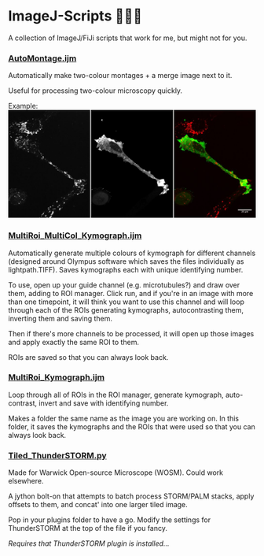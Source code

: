 # ImageJ-Scripts :microscope::mouse2::hospital:
A collection of ImageJ/FiJi scripts that work for me, but might not for you.

### [AutoMontage.ijm](https://github.com/AZwetsloot/ImageJ-Scripts/blob/master/AutoMontage.ijm)
Automatically make two-colour montages + a merge image next to it.

Useful for processing two-colour microscopy quickly.

Example:
![alt text](https://github.com/AZwetsloot/ImageJ-Scripts/blob/master/automontage_example.jpg?raw=true)

### [MultiRoi_MultiCol_Kymograph.ijm](https://github.com/AZwetsloot/ImageJ-Scripts/blob/master/MultiRoi_MultiCol_Kymograph.ijm)
Automatically generate multiple colours of kymograph for different channels (designed around Olympus software which saves the files individually as lightpath.TIFF). Saves kymographs each with unique identifying number. 

To use, open up your guide channel (e.g. microtubules?) and draw over them, adding to ROI manager. Click run, and if you're in an image with more than one timepoint, it will think you want to use this channel and will loop through each of the ROIs generating kymographs, autocontrasting them, inverting them and saving them.

Then if there's more channels to be processed, it will open up those images and apply exactly the same ROI to them.

ROIs are saved so that you can always look back.

### [MultiRoi_Kymograph.ijm](https://github.com/AZwetsloot/ImageJ-Scripts/blob/master/MultiRoi_Kymograph.ijm)
Loop through all of ROIs in the ROI manager, generate kymograph, auto-contrast, invert and save with identifying number.

Makes a folder the same name as the image you are working on. In this folder, it saves the kymographs and the ROIs that were used so that you can always look back.

### [Tiled_ThunderSTORM.py](https://github.com/AZwetsloot/ImageJ-Scripts/blob/master/Tiled_ThunderSTORM.py)
Made for Warwick Open-source Microscope (WOSM). Could work elsewhere.

A jython bolt-on that attempts to batch process STORM/PALM stacks, apply offsets to them, and concat' into one larger tiled image.

Pop in your plugins folder to have a go. Modify the settings for ThunderSTORM at the top of the file if you fancy. 

*Requires that ThunderSTORM plugin is installed...*


